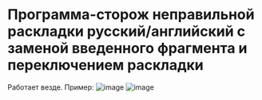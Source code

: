 # Программа-сторож неправильной раскладки русский/английский с заменой введенного фрагмента и переключением раскладки

Работает везде. Пример:
![image](https://github.com/user-attachments/assets/d9471088-0582-4975-9a68-a24c22f1a80b)
![image](https://github.com/user-attachments/assets/a3478b3e-9f17-42a6-9e5f-bacd558c7c8e)


